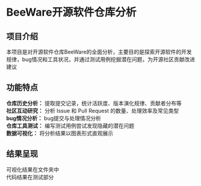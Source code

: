 # BeeWare开源软件仓库分析
## 项目介绍
本项目是对开源软件仓库BeeWare的全面分析，主要目的是探索开源软件的开发规律，bug情况和工具状况，并通过测试用例挖掘潜在问题，为开源社区贡献改进建议
## 功能特点
**仓库历史分析：** 提取提交记录，统计活跃度、版本演化规律、贡献者分布等  
**社区互动研究：** 分析 Issue 和 Pull Request 的数量、处理效率及常见类型  
**bug情况分析：** bug提交与处理情况分析  
**仓库工具测试：** 编写测试用例尝试发现隐藏的潜在问题  
**数据可视化：** 将分析结果以图表形式直观展示  
## 结果呈现
可视化结果在文件夹中  
代码结果在测试部分
